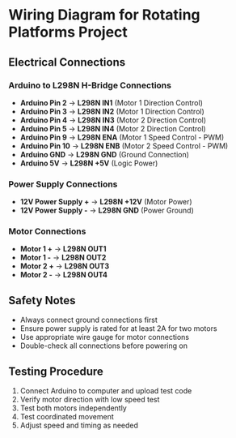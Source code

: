 # Wiring Diagram for Rotating Platforms Project

## Electrical Connections

### Arduino to L298N H-Bridge Connections
- **Arduino Pin 2** → **L298N IN1** (Motor 1 Direction Control)
- **Arduino Pin 3** → **L298N IN2** (Motor 1 Direction Control)
- **Arduino Pin 4** → **L298N IN3** (Motor 2 Direction Control)
- **Arduino Pin 5** → **L298N IN4** (Motor 2 Direction Control)
- **Arduino Pin 9** → **L298N ENA** (Motor 1 Speed Control - PWM)
- **Arduino Pin 10** → **L298N ENB** (Motor 2 Speed Control - PWM)
- **Arduino GND** → **L298N GND** (Ground Connection)
- **Arduino 5V** → **L298N +5V** (Logic Power)

### Power Supply Connections
- **12V Power Supply +** → **L298N +12V** (Motor Power)
- **12V Power Supply -** → **L298N GND** (Power Ground)

### Motor Connections
- **Motor 1 +** → **L298N OUT1**
- **Motor 1 -** → **L298N OUT2**
- **Motor 2 +** → **L298N OUT3**
- **Motor 2 -** → **L298N OUT4**

## Safety Notes
- Always connect ground connections first
- Ensure power supply is rated for at least 2A for two motors
- Use appropriate wire gauge for motor connections
- Double-check all connections before powering on

## Testing Procedure
1. Connect Arduino to computer and upload test code
2. Verify motor direction with low speed test
3. Test both motors independently
4. Test coordinated movement
5. Adjust speed and timing as needed 